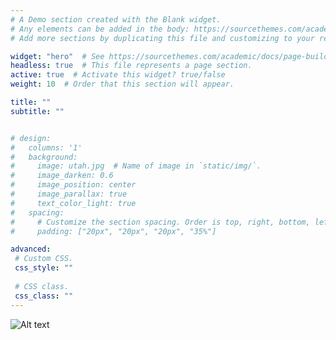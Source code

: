 ```yaml
---
# A Demo section created with the Blank widget.
# Any elements can be added in the body: https://sourcethemes.com/academic/docs/writing-markdown-latex/
# Add more sections by duplicating this file and customizing to your requirements.

widget: "hero"  # See https://sourcethemes.com/academic/docs/page-builder/
headless: true  # This file represents a page section.
active: true  # Activate this widget? true/false
weight: 10  # Order that this section will appear.

title: ""
subtitle: ""


# design:
#   columns: '1'
#   background:
#     image: utah.jpg  # Name of image in `static/img/`.
#     image_darken: 0.6
#     image_position: center
#     image_parallax: true
#     text_color_light: true
#   spacing:
#     # Customize the section spacing. Order is top, right, bottom, left.
#     padding: ["20px", "20px", "20px", "35%"]

advanced:
 # Custom CSS. 
 css_style: ""
 
 # CSS class.
 css_class: ""
---
```


![Alt text](utah.jpg)